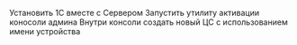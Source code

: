 Установить 1С вместе с Сервером
Запустить утилиту активации коносоли админа
Внутри консоли создать новый ЦС с использованием имени устройства
